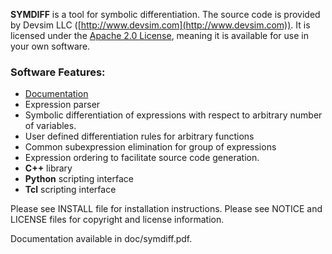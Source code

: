 **SYMDIFF** is a tool for symbolic differentiation.  The source code is provided by Devsim LLC ([http://www.devsim.com](http://www.devsim.com)).
It is licensed under the [Apache 2.0 License](http://www.apache.org/licenses/LICENSE-2.0.html), meaning it is available for use in your own software.

### Software Features:
* [Documentation](http://github.com/devsim/symdiff/blob/master/doc/symdiff.pdf)
* Expression parser
* Symbolic differentiation of expressions with respect to arbitrary number of variables.
* User defined differentiation rules for arbitrary functions
* Common subexpression elimination for group of expressions
* Expression ordering to facilitate source code generation.
* **C++** library
* **Python** scripting interface
* **Tcl** scripting interface

Please see INSTALL file for installation instructions.  Please see 
NOTICE and LICENSE files for copyright and license information.

Documentation available in doc/symdiff.pdf.

